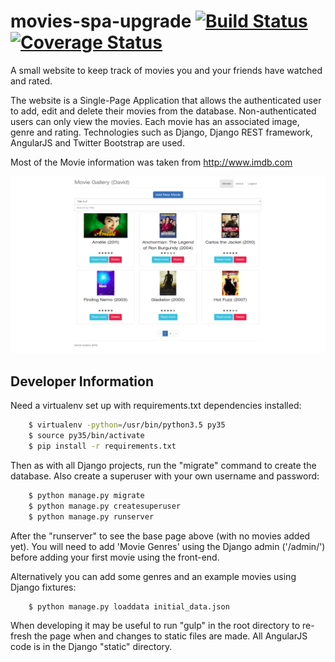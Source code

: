 # movies-spa-upgrade   [![Build Status](https://travis-ci.org/davgibbs/movies-spa.svg?branch=master)](https://travis-ci.org/davgibbs/movies-spa-upgrade) [![Coverage Status](https://coveralls.io/repos/github/davgibbs/movies-spa-upgrade/badge.svg?branch=master)](https://coveralls.io/github/davgibbs/movies-spa-upgrade?branch=master)
A small website to keep track of movies you and your friends have watched and rated.

The website is a Single-Page Application that allows the authenticated user to add, edit and delete their movies from the database. Non-authenticated users can only view the movies. Each movie has an associated image, genre and rating. Technologies such as Django, Django REST framework, AngularJS and Twitter Bootstrap are used.

Most of the Movie information was taken from http://www.imdb.com

![Movies Gallery Image](https://github.com/davgibbs/movies-spa/blob/master/apps/movies/static/movies/images/david-loggedin.png)

## Developer Information
Need a virtualenv set up with requirements.txt dependencies installed:
```bash
    $ virtualenv -python=/usr/bin/python3.5 py35
    $ source py35/bin/activate
    $ pip install -r requirements.txt
```
Then as with all Django projects, run the "migrate" command to create the database. Also create a superuser with your own username and password:
```bash
    $ python manage.py migrate
    $ python manage.py createsuperuser
    $ python manage.py runserver
```
After the "runserver" to see the base page above (with no movies added yet). You will need to add 'Movie Genres' using the Django admin ('/admin/') before adding your first movie using the front-end.

Alternatively you can add some genres and an example movies using Django fixtures:
```bash
    $ python manage.py loaddata initial_data.json
```

When developing it may be useful to run "gulp" in the root directory to re-fresh the page when and changes to static files are made. All AngularJS code is in the Django "static" directory.
